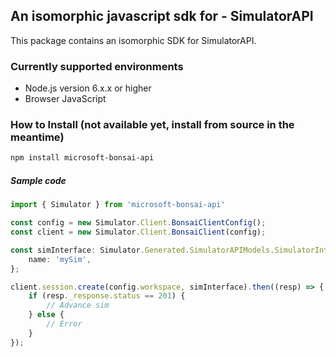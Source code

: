 ## An isomorphic javascript sdk for - SimulatorAPI

This package contains an isomorphic SDK for SimulatorAPI.

### Currently supported environments

- Node.js version 6.x.x or higher
- Browser JavaScript

### How to Install (not available yet, install from source in the meantime)

```bash
npm install microsoft-bonsai-api
```

##### Sample code

```typescript
import { Simulator } from 'microsoft-bonsai-api'

const config = new Simulator.Client.BonsaiClientConfig();
const client = new Simulator.Client.BonsaiClient(config);

const simInterface: Simulator.Generated.SimulatorAPIModels.SimulatorInterface = {
    name: 'mySim',
};

client.session.create(config.workspace, simInterface).then((resp) => {
    if (resp._response.status == 201) {
        // Advance sim
    } else {
        // Error
    }
});
```
